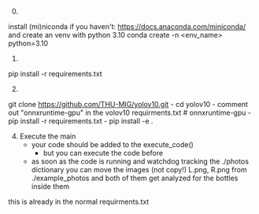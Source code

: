 0.
install (mi)niconda if you haven't: https://docs.anaconda.com/miniconda/
and create an venv with python 3.10
conda create -n <env_name> python=3.10

1.
pip install -r requirements.txt

2.
git clone https://github.com/THU-MIG/yolov10.git
    - cd yolov10 
    - comment out "onnxruntime-gpu" in the volov10 requirments.txt
    # onnxruntime-gpu
    - pip install -r requirements.txt
    - pip install -e .


4. Execute the main
    - your code should be added to the execute_code()
      - but you can execute the code before
    - as soon as the code is running and watchdog tracking the ./photos dictionary you can move the images (not copy!) L.png, R.png from ./example_photos and both of them get analyzed for the bottles inside them



this is already in the normal requirments.txt
<!-- 
pip install pyqt5==5.15.10 
pip install watchdog==4.0.1
pip install pyfiglet==1.0.2
pip install supervision==0.22.0
pip install qreader==3.14 
-->




